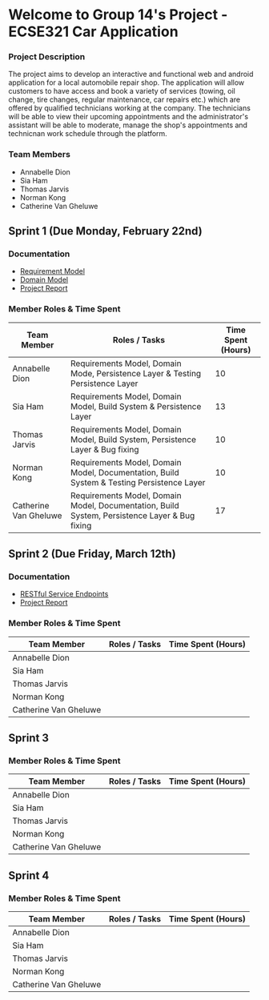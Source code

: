 
# Welcome to Group 14's Project - ECSE321 Car Application

### Project Description
The project aims to develop an interactive and functional web and android application for a local automobile repair shop. The application will allow customers to
have access and book a variety of services (towing, oil change, tire changes, regular maintenance, car repairs etc.) which are offered by qualified technicians working at the company. The technicians will be able to view their upcoming appointments and the administrator's assistant will be able to moderate, manage the shop's appointments and technicnan work schedule through the platform.
### Team Members
- Annabelle Dion
- Sia Ham
- Thomas Jarvis
- Norman Kong
- Catherine Van Gheluwe 

## Sprint 1 (Due Monday, February 22nd)
 ### Documentation
 - [Requirement Model](https://github.com/McGill-ECSE321-Winter2021/project-group-07/wiki/Requirements-Model-(requirements-&-use-case))
 - [Domain Model](https://github.com/McGill-ECSE321-Winter2021/project-group-07/wiki/Domain-Model-Iterations)
 - [Project Report](https://github.com/McGill-ECSE321-Winter2021/project-group-07/wiki/Project-Report-(Sprint-1))

  ### Member Roles & Time Spent
 | Team Member | Roles / Tasks | Time Spent (Hours)|
 | ------------|---------------| ------------------|
 |Annabelle Dion|     Requirements Model, Domain Mode, Persistence Layer & Testing Persistence Layer         | 10                  |
 |Sia Ham       |      Requirements Model, Domain Model, Build System & Persistence Layer        |           13        |
 |Thomas Jarvis|      Requirements Model, Domain Model, Build System, Persistence Layer & Bug fixing       | 10                |
 |Norman Kong |       Requirements Model, Domain Model, Documentation, Build System & Testing Persistence Layer        |                10  |
 |Catherine Van Gheluwe|  Requirements Model, Domain Model, Documentation, Build System, Persistence Layer & Bug fixing    |      17       |
 
## Sprint 2 (Due Friday, March 12th)
 ### Documentation
 - [RESTful Service Endpoints]()
 - [Project Report](https://github.com/McGill-ECSE321-Winter2021/project-group-07/wiki/Project-Report-(Sprint-2))


  ### Member Roles & Time Spent
 | Team Member | Roles / Tasks | Time Spent (Hours)|
 | ------------|---------------| ------------------|
 |Annabelle Dion|               |                   |
 |Sia Ham       |              |                   |
 |Thomas Jarvis|               |                  |
 |Norman Kong |                |                  |
 |Catherine Van Gheluwe|       |                  |
 
 ## Sprint 3 

  ### Member Roles & Time Spent
 | Team Member | Roles / Tasks | Time Spent (Hours)|
 | ------------|---------------| ------------------|
 |Annabelle Dion|               |                   |
 |Sia Ham       |              |                   |
 |Thomas Jarvis|               |                  |
 |Norman Kong |                |                  |
 |Catherine Van Gheluwe|       |                  |
 
  ## Sprint 4 

  ### Member Roles & Time Spent
 | Team Member | Roles / Tasks | Time Spent (Hours)|
 | ------------|---------------| ------------------|
 |Annabelle Dion|               |                   |
 |Sia Ham       |              |                   |
 |Thomas Jarvis|               |                  |
 |Norman Kong |                |                  |
 |Catherine Van Gheluwe|       |                  |
